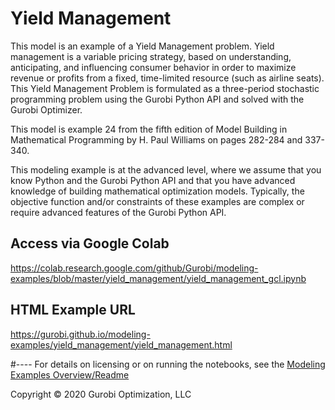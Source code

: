 # Yield Management  

This model is an example of a Yield Management problem. 
Yield management is a variable pricing strategy, based on understanding, anticipating, and influencing consumer 
behavior in order to maximize revenue or profits from a fixed, time-limited resource (such as airline seats). This Yield Management Problem is formulated as a three-period stochastic programming problem using the Gurobi 
Python API and solved with the Gurobi Optimizer.

This model is example 24 from the fifth edition of Model Building in Mathematical Programming by H. Paul Williams 
on pages 282-284 and 337-340.

This modeling example is at the advanced level, where we assume that you know Python and the Gurobi Python API 
and that you have advanced knowledge of building mathematical optimization models. Typically, the objective 
function and/or constraints of these examples are complex or require advanced features of the Gurobi Python API.

## Access via Google Colab

https://colab.research.google.com/github/Gurobi/modeling-examples/blob/master/yield_management/yield_management_gcl.ipynb

## HTML Example URL

https://gurobi.github.io/modeling-examples/yield_management/yield_management.html

#----
For details on licensing or on running the notebooks, see the [Modeling Examples Overview/Readme](https://github.com/Gurobi/modeling-examples/)

Copyright © 2020 Gurobi Optimization, LLC
